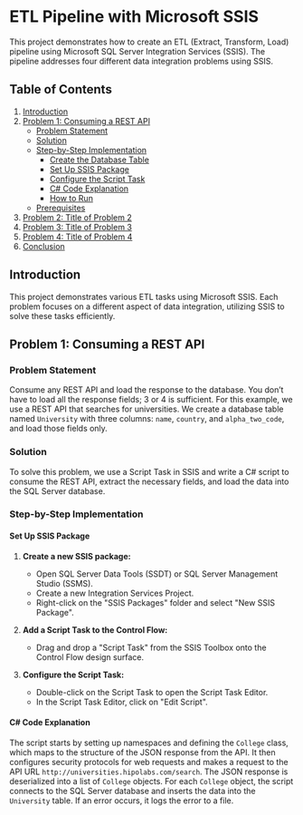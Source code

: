 # ETL Pipeline with Microsoft SSIS

This project demonstrates how to create an ETL (Extract, Transform, Load) pipeline using Microsoft SQL Server Integration Services (SSIS). The pipeline addresses four different data integration problems using SSIS.

## Table of Contents

1. [Introduction](#introduction)
2. [Problem 1: Consuming a REST API](#problem-1-consuming-a-rest-api)
    - [Problem Statement](#problem-statement)
    - [Solution](#solution)
    - [Step-by-Step Implementation](#step-by-step-implementation)
        - [Create the Database Table](#create-the-database-table)
        - [Set Up SSIS Package](#set-up-ssis-package)
        - [Configure the Script Task](#configure-the-script-task)
        - [C# Code Explanation](#c-code-explanation)
        - [How to Run](#how-to-run)
    - [Prerequisites](#prerequisites)
3. [Problem 2: Title of Problem 2](#problem-2-title-of-problem-2)
4. [Problem 3: Title of Problem 3](#problem-3-title-of-problem-3)
5. [Problem 4: Title of Problem 4](#problem-4-title-of-problem-4)
6. [Conclusion](#conclusion)

## Introduction

This project demonstrates various ETL tasks using Microsoft SSIS. Each problem focuses on a different aspect of data integration, utilizing SSIS to solve these tasks efficiently.

## Problem 1: Consuming a REST API

### Problem Statement

Consume any REST API and load the response to the database. You don’t have to load all the response fields; 3 or 4 is sufficient. For this example, we use a REST API that searches for universities. We create a database table named `University` with three columns: `name`, `country`, and `alpha_two_code`, and load those fields only.

### Solution

To solve this problem, we use a Script Task in SSIS and write a C# script to consume the REST API, extract the necessary fields, and load the data into the SQL Server database.

### Step-by-Step Implementation


#### Set Up SSIS Package

1. **Create a new SSIS package:**
   - Open SQL Server Data Tools (SSDT) or SQL Server Management Studio (SSMS).
   - Create a new Integration Services Project.
   - Right-click on the "SSIS Packages" folder and select "New SSIS Package".

2. **Add a Script Task to the Control Flow:**
   - Drag and drop a "Script Task" from the SSIS Toolbox onto the Control Flow design surface.

3. **Configure the Script Task:**
   - Double-click on the Script Task to open the Script Task Editor.
   - In the Script Task Editor, click on "Edit Script".

#### C# Code Explanation

The script starts by setting up namespaces and defining the `College` class, which maps to the structure of the JSON response from the API. It then configures security protocols for web requests and makes a request to the API URL `http://universities.hipolabs.com/search`. The JSON response is deserialized into a list of `College` objects. For each `College` object, the script connects to the SQL Server database and inserts the data into the `University` table. If an error occurs, it logs the error to a file.
